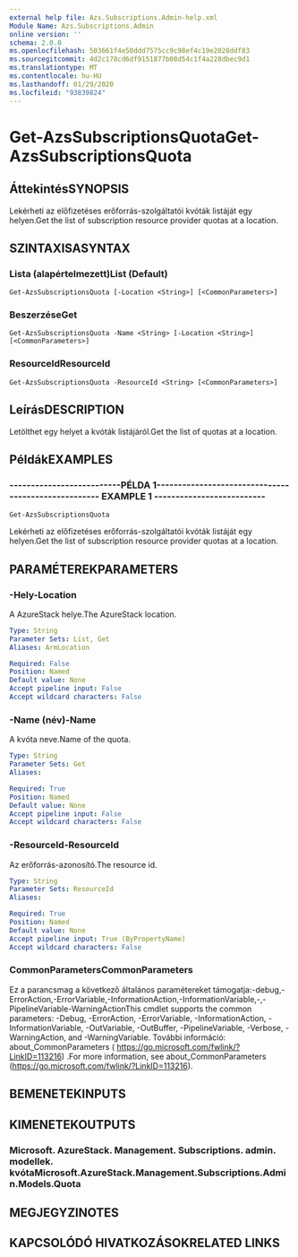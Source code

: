 ```yaml
---
external help file: Azs.Subscriptions.Admin-help.xml
Module Name: Azs.Subscriptions.Admin
online version: ''
schema: 2.0.0
ms.openlocfilehash: 503661f4e50ddd7575cc9c98ef4c19e2028ddf83
ms.sourcegitcommit: 4d2c178cd6df9151877b08d54c1f4a228dbec9d1
ms.translationtype: MT
ms.contentlocale: hu-HU
ms.lasthandoff: 01/29/2020
ms.locfileid: "93839824"
---
```

# <span data-ttu-id="80143-101">Get-AzsSubscriptionsQuota</span><span class="sxs-lookup"><span data-stu-id="80143-101">Get-AzsSubscriptionsQuota</span></span>

## <span data-ttu-id="80143-102">Áttekintés</span><span class="sxs-lookup"><span data-stu-id="80143-102">SYNOPSIS</span></span>
<span data-ttu-id="80143-103">Lekérheti az előfizetéses erőforrás-szolgáltatói kvóták listáját egy helyen.</span><span class="sxs-lookup"><span data-stu-id="80143-103">Get the list of subscription resource provider quotas at a location.</span></span>

## <span data-ttu-id="80143-104">SZINTAXISA</span><span class="sxs-lookup"><span data-stu-id="80143-104">SYNTAX</span></span>

### <span data-ttu-id="80143-105">Lista (alapértelmezett)</span><span class="sxs-lookup"><span data-stu-id="80143-105">List (Default)</span></span>
```
Get-AzsSubscriptionsQuota [-Location <String>] [<CommonParameters>]
```

### <span data-ttu-id="80143-106">Beszerzése</span><span class="sxs-lookup"><span data-stu-id="80143-106">Get</span></span>
```
Get-AzsSubscriptionsQuota -Name <String> [-Location <String>] [<CommonParameters>]
```

### <span data-ttu-id="80143-107">ResourceId</span><span class="sxs-lookup"><span data-stu-id="80143-107">ResourceId</span></span>
```
Get-AzsSubscriptionsQuota -ResourceId <String> [<CommonParameters>]
```

## <span data-ttu-id="80143-108">Leírás</span><span class="sxs-lookup"><span data-stu-id="80143-108">DESCRIPTION</span></span>
<span data-ttu-id="80143-109">Letölthet egy helyet a kvóták listájáról.</span><span class="sxs-lookup"><span data-stu-id="80143-109">Get the list of quotas at a location.</span></span>

## <span data-ttu-id="80143-110">Példák</span><span class="sxs-lookup"><span data-stu-id="80143-110">EXAMPLES</span></span>

### <span data-ttu-id="80143-111">--------------------------PÉLDA 1--------------------------</span><span class="sxs-lookup"><span data-stu-id="80143-111">-------------------------- EXAMPLE 1 --------------------------</span></span>
```
Get-AzsSubscriptionsQuota
```

<span data-ttu-id="80143-112">Lekérheti az előfizetéses erőforrás-szolgáltatói kvóták listáját egy helyen.</span><span class="sxs-lookup"><span data-stu-id="80143-112">Get the list of subscription resource provider quotas at a location.</span></span>

## <span data-ttu-id="80143-113">PARAMÉTEREK</span><span class="sxs-lookup"><span data-stu-id="80143-113">PARAMETERS</span></span>

### <span data-ttu-id="80143-114">-Hely</span><span class="sxs-lookup"><span data-stu-id="80143-114">-Location</span></span>
<span data-ttu-id="80143-115">A AzureStack helye.</span><span class="sxs-lookup"><span data-stu-id="80143-115">The AzureStack location.</span></span>

```yaml
Type: String
Parameter Sets: List, Get
Aliases: ArmLocation

Required: False
Position: Named
Default value: None
Accept pipeline input: False
Accept wildcard characters: False
```

### <span data-ttu-id="80143-116">-Name (név)</span><span class="sxs-lookup"><span data-stu-id="80143-116">-Name</span></span>
<span data-ttu-id="80143-117">A kvóta neve.</span><span class="sxs-lookup"><span data-stu-id="80143-117">Name of the quota.</span></span>

```yaml
Type: String
Parameter Sets: Get
Aliases: 

Required: True
Position: Named
Default value: None
Accept pipeline input: False
Accept wildcard characters: False
```

### <span data-ttu-id="80143-118">-ResourceId</span><span class="sxs-lookup"><span data-stu-id="80143-118">-ResourceId</span></span>
<span data-ttu-id="80143-119">Az erőforrás-azonosító.</span><span class="sxs-lookup"><span data-stu-id="80143-119">The resource id.</span></span>

```yaml
Type: String
Parameter Sets: ResourceId
Aliases: 

Required: True
Position: Named
Default value: None
Accept pipeline input: True (ByPropertyName)
Accept wildcard characters: False
```

### <span data-ttu-id="80143-120">CommonParameters</span><span class="sxs-lookup"><span data-stu-id="80143-120">CommonParameters</span></span>
<span data-ttu-id="80143-121">Ez a parancsmag a következő általános paramétereket támogatja:-debug,-ErrorAction,-ErrorVariable,-InformationAction,-InformationVariable,-,-PipelineVariable-WarningAction</span><span class="sxs-lookup"><span data-stu-id="80143-121">This cmdlet supports the common parameters: -Debug, -ErrorAction, -ErrorVariable, -InformationAction, -InformationVariable, -OutVariable, -OutBuffer, -PipelineVariable, -Verbose, -WarningAction, and -WarningVariable.</span></span> <span data-ttu-id="80143-122">További információ: about_CommonParameters ( https://go.microsoft.com/fwlink/?LinkID=113216) .</span><span class="sxs-lookup"><span data-stu-id="80143-122">For more information, see about_CommonParameters (https://go.microsoft.com/fwlink/?LinkID=113216).</span></span>

## <span data-ttu-id="80143-123">BEMENETEK</span><span class="sxs-lookup"><span data-stu-id="80143-123">INPUTS</span></span>

## <span data-ttu-id="80143-124">KIMENETEK</span><span class="sxs-lookup"><span data-stu-id="80143-124">OUTPUTS</span></span>

### <span data-ttu-id="80143-125">Microsoft. AzureStack. Management. Subscriptions. admin. modellek. kvóta</span><span class="sxs-lookup"><span data-stu-id="80143-125">Microsoft.AzureStack.Management.Subscriptions.Admin.Models.Quota</span></span>

## <span data-ttu-id="80143-126">MEGJEGYZI</span><span class="sxs-lookup"><span data-stu-id="80143-126">NOTES</span></span>

## <span data-ttu-id="80143-127">KAPCSOLÓDÓ HIVATKOZÁSOK</span><span class="sxs-lookup"><span data-stu-id="80143-127">RELATED LINKS</span></span>

